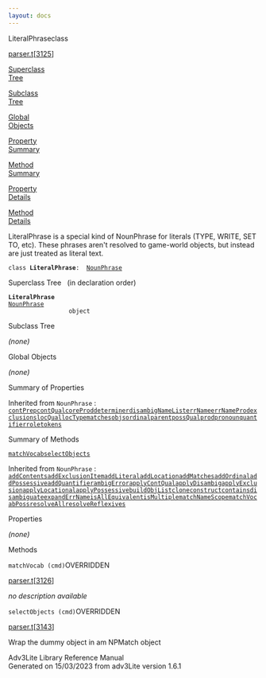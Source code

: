 ```yaml
---
layout: docs
---
```

<span class="title">LiteralPhrase</span><span class="type">class</span>

[parser.t](../file/parser.t.html)\[[3125](../source/parser.t.html#3125)\]

[Superclass  
Tree](#_SuperClassTree_)

[Subclass  
Tree](#_SubClassTree_)

[Global  
Objects](#_ObjectSummary_)

[Property  
Summary](#_PropSummary_)

[Method  
Summary](#_MethodSummary_)

[Property  
Details](#_Properties_)

[Method  
Details](#_Methods_)



LiteralPhrase is a special kind of NounPhrase for literals (TYPE, WRITE,
SET TO, etc). These phrases aren't resolved to game-world objects, but
instead are just treated as literal text.

`class `**`LiteralPhrase`**` :   `[`NounPhrase`](../object/NounPhrase.html)



<span id="_SuperClassTree_"></span>



<span class="hdln">Superclass Tree</span>   (in declaration order)



**`LiteralPhrase`**  
[`NounPhrase`](../object/NounPhrase.html)  
`                 object`  
<span id="_SubClassTree_"></span>



<span class="hdln">Subclass Tree</span>  



*(none)* <span id="_ObjectSummary_"></span>



<span class="hdln">Global Objects</span>  



*(none)* <span id="_PropSummary_"></span>



<span class="hdln">Summary of Properties</span>  





Inherited from `NounPhrase` :  
[`contPrep`](../object/NounPhrase.html#contPrep)[`contQual`](../object/NounPhrase.html#contQual)[`coreProd`](../object/NounPhrase.html#coreProd)[`determiner`](../object/NounPhrase.html#determiner)[`disambigNameList`](../object/NounPhrase.html#disambigNameList)[`errName`](../object/NounPhrase.html#errName)[`errNameProd`](../object/NounPhrase.html#errNameProd)[`exclusions`](../object/NounPhrase.html#exclusions)[`locQual`](../object/NounPhrase.html#locQual)[`locType`](../object/NounPhrase.html#locType)[`matches`](../object/NounPhrase.html#matches)[`objs`](../object/NounPhrase.html#objs)[`ordinal`](../object/NounPhrase.html#ordinal)[`parent`](../object/NounPhrase.html#parent)[`possQual`](../object/NounPhrase.html#possQual)[`prod`](../object/NounPhrase.html#prod)[`pronoun`](../object/NounPhrase.html#pronoun)[`quantifier`](../object/NounPhrase.html#quantifier)[`role`](../object/NounPhrase.html#role)[`tokens`](../object/NounPhrase.html#tokens)

<span id="_MethodSummary_"></span>



<span class="hdln">Summary of Methods</span>  



[`matchVocab`](#matchVocab)[`selectObjects`](#selectObjects)

Inherited from `NounPhrase` :  
[`addContents`](../object/NounPhrase.html#addContents)[`addExclusionItem`](../object/NounPhrase.html#addExclusionItem)[`addLiteral`](../object/NounPhrase.html#addLiteral)[`addLocation`](../object/NounPhrase.html#addLocation)[`addMatches`](../object/NounPhrase.html#addMatches)[`addOrdinal`](../object/NounPhrase.html#addOrdinal)[`addPossessive`](../object/NounPhrase.html#addPossessive)[`addQuantifier`](../object/NounPhrase.html#addQuantifier)[`ambigError`](../object/NounPhrase.html#ambigError)[`applyContQual`](../object/NounPhrase.html#applyContQual)[`applyDisambig`](../object/NounPhrase.html#applyDisambig)[`applyExclusion`](../object/NounPhrase.html#applyExclusion)[`applyLocational`](../object/NounPhrase.html#applyLocational)[`applyPossessive`](../object/NounPhrase.html#applyPossessive)[`buildObjList`](../object/NounPhrase.html#buildObjList)[`clone`](../object/NounPhrase.html#clone)[`construct`](../object/NounPhrase.html#construct)[`contains`](../object/NounPhrase.html#contains)[`disambiguate`](../object/NounPhrase.html#disambiguate)[`expandErrName`](../object/NounPhrase.html#expandErrName)[`isAllEquivalent`](../object/NounPhrase.html#isAllEquivalent)[`isMultiple`](../object/NounPhrase.html#isMultiple)[`matchNameScope`](../object/NounPhrase.html#matchNameScope)[`matchVocabPoss`](../object/NounPhrase.html#matchVocabPoss)[`resolveAll`](../object/NounPhrase.html#resolveAll)[`resolveReflexives`](../object/NounPhrase.html#resolveReflexives)

<span id="_Properties_"></span>



<span class="hdln">Properties</span>  



*(none)* <span id="_Methods_"></span>



<span class="hdln">Methods</span>  



<span id="matchVocab"></span>

`matchVocab (cmd)`<span class="rem">OVERRIDDEN</span>

[parser.t](../file/parser.t.html)\[[3126](../source/parser.t.html#3126)\]



*no description available*



<span id="selectObjects"></span>

`selectObjects (cmd)`<span class="rem">OVERRIDDEN</span>

[parser.t](../file/parser.t.html)\[[3143](../source/parser.t.html#3143)\]



Wrap the dummy object in am NPMatch object





Adv3Lite Library Reference Manual  
Generated on 15/03/2023 from adv3Lite version 1.6.1


